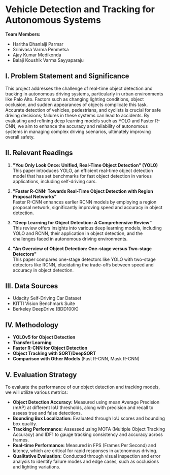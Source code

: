 # Vehicle Detection and Tracking for Autonomous Systems

**Team Members:**
- Haritha Dhanlalji Parmar
- Srinivasa Varma Penmetsa
- Ajay Kumar Medikonda
- Balaji Koushik Varma Sayyaparaju  

## I. Problem Statement and Significance

This project addresses the challenge of real-time object detection and tracking in autonomous driving systems, particularly in urban environments like Palo Alto. Factors such as changing lighting conditions, object occlusion, and sudden appearances of objects complicate this task. Accurate detection of vehicles, pedestrians, and cyclists is crucial for safe driving decisions; failures in these systems can lead to accidents. By evaluating and refining deep learning models such as YOLO and Faster R-CNN, we aim to enhance the accuracy and reliability of autonomous systems in managing complex driving scenarios, ultimately improving overall safety.

## II. Relevant Readings

1. **"You Only Look Once: Unified, Real-Time Object Detection" (YOLO)**  
   This paper introduces YOLO, an efficient real-time object detection model that has set benchmarks for fast object detection in various applications, including self-driving cars.

2. **"Faster R-CNN: Towards Real-Time Object Detection with Region Proposal Networks"**  
   Faster R-CNN enhances earlier RCNN models by employing a region proposal network, significantly improving speed and accuracy in object detection.

3. **"Deep Learning for Object Detection: A Comprehensive Review"**  
   This review offers insights into various deep learning models, including YOLO and RCNN, their application in object detection, and the challenges faced in autonomous driving environments.

4. **"An Overview of Object Detection: One-stage versus Two-stage Detectors"**  
   This paper compares one-stage detectors like YOLO with two-stage detectors like RCNN, elucidating the trade-offs between speed and accuracy in object detection.

## III. Data Sources

- Udacity Self-Driving Car Dataset
- KITTI Vision Benchmark Suite
- Berkeley DeepDrive (BDD100K)

## IV. Methodology

- **YOLOv5 for Object Detection**
- **Transfer Learning**
- **Faster R-CNN for Object Detection**
- **Object Tracking with SORT/DeepSORT**
- **Comparison with Other Models** (Fast R-CNN, Mask R-CNN)

## V. Evaluation Strategy

To evaluate the performance of our object detection and tracking models, we will utilize various metrics:
- **Object Detection Accuracy:** Measured using mean Average Precision (mAP) at different IoU thresholds, along with precision and recall to assess true and false detections.
- **Bounding Box Localization:** Evaluated through IoU scores and bounding box quality.
- **Tracking Performance:** Assessed using MOTA (Multiple Object Tracking Accuracy) and IDF1 to gauge tracking consistency and accuracy across frames.
- **Real-time Performance:** Measured in FPS (Frames Per Second) and latency, which are critical for rapid responses in autonomous driving.
- **Qualitative Evaluation:** Conducted through visual inspection and error analysis to identify failure modes and edge cases, such as occlusions and lighting variations.
